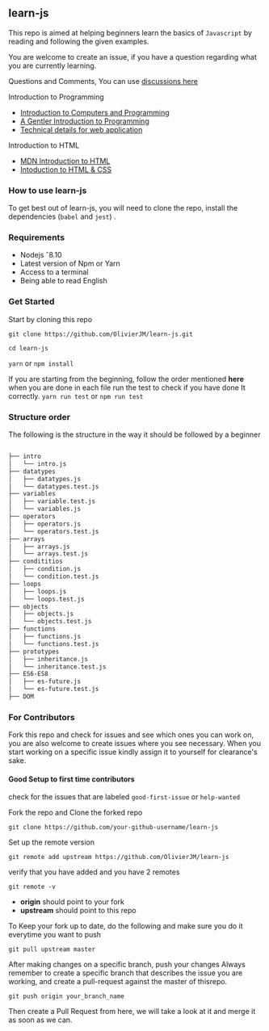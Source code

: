 ## learn-js

This repo is aimed at helping beginners learn the basics of `Javascript`  by reading and following the given examples.

You are welcome to create an issue, if you have a question regarding what you are currently learning.

Questions and Comments, You can use [discussions here](https://github.com/OlivierJM/learn/discussions)

Introduction to Programming

- [Introduction to Computers and Programming](https://www.pearsonhighered.com/assets/samplechapter/0/3/2/1/0321537114.pdf)
- [A Gentler Introduction to Programming](https://www.freecodecamp.org/news/a-gentler-introduction-to-programming-1f57383a1b2c/)
- [Technical details for web application](https://softwareengineering.stackexchange.com/questions/46716/what-technical-details-should-a-programmer-of-a-web-application-consider-before)

Introduction to HTML

- [MDN Introduction to HTML](https://developer.mozilla.org/en-US/docs/Learn/HTML/Introduction_to_HTML)
- [Intoduction to HTML & CSS](https://www.khanacademy.org/computing/computer-programming/html-css)


### How to use learn-js

To get best out of learn-js, you will need to clone the repo, install the dependencies (`babel` and `jest`) .

### Requirements
- Nodejs ˆ8.10
- Latest version of Npm or Yarn
- Access to a terminal
- Being able to read English

### Get Started
 Start by cloning this repo

`git clone https://github.com/OlivierJM/learn-js.git`

`cd learn-js`

`yarn` or `npm install`

If you are starting from the beginning, follow the order mentioned **here**
when you are done in each file run the test to check if you have done It correctly.
`yarn run test` or 	`npm run test`


### Structure order

The following is the structure in the way it should be followed by a beginner
```bash

├── intro
│   └── intro.js
├── datatypes
│   ├── datatypes.js
│   └── datatypes.test.js
├── variables
│   ├── variable.test.js
│   └── variables.js
├── operators
│   ├── operators.js
│   └── operators.test.js
├── arrays
│   ├── arrays.js
│   └── arrays.test.js
├── condititios
│   ├── condition.js
│   └── condition.test.js
├── loops
│   ├── loops.js
│   └── loops.test.js
├── objects
│   ├── objects.js
│   └── objects.test.js
├── functions
│   ├── functions.js
│   └── functions.test.js
├── prototypes
│   ├── inheritance.js
│   └── inheritance.test.js
├── ES6-ES8
│   ├── es-future.js
│   └── es-future.test.js
├── DOM

```

### For Contributors

Fork this repo and check for issues and see which ones you can work on, you are also welcome to create issues where you see necessary.
When you start working on a specific issue kindly assign it to yourself for clearance's sake.

#### Good Setup to first time contributors

check for the issues that are labeled `good-first-issue` or `help-wanted`

Fork the repo and Clone the forked repo

`git clone https://github.com/your-github-username/learn-js`

Set up the remote version

`git remote add upstream https://github.com/OlivierJM/learn-js`

verify that you have added and you have 2 remotes

`git remote -v`

- **origin** should point to your fork
- **upstream** should point to this repo

To Keep your fork up to date, do the following and make sure you do it everytime you want to push

`git pull upstream master`

After making changes on a specific branch, push your changes
Always remember to create a specific branch that describes the issue you are working, and create a pull-request against the master of thisrepo.

`git push origin your_branch_name`

Then create a Pull Request from here, we will take a look at it and merge it as soon as we can.


